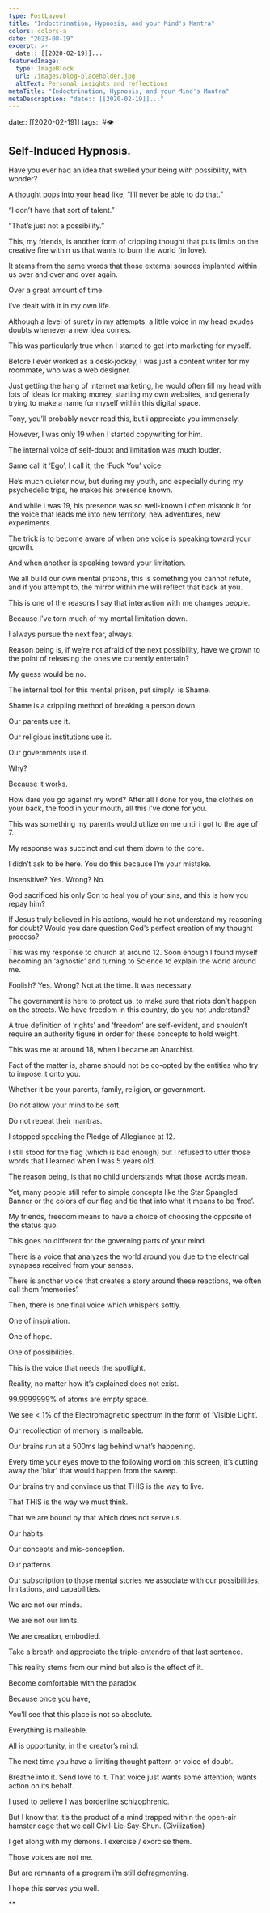 ```yaml
---
type: PostLayout
title: "Indoctrination, Hypnosis, and your Mind's Mantra"
colors: colors-a
date: "2023-08-19"
excerpt: >-
  date:: [[2020-02-19]]...
featuredImage:
  type: ImageBlock
  url: /images/blog-placeholder.jpg
  altText: Personal insights and reflections
metaTitle: "Indoctrination, Hypnosis, and your Mind's Mantra"
metaDescription: "date:: [[2020-02-19]]..."
---
```

date:: [[2020-02-19]]
tags:: #👁

## Self-Induced Hypnosis.

Have you ever had an idea that swelled your being with possibility, with wonder?

A thought pops into your head like, “I’ll never be able to do that.”

“I don’t have that sort of talent.”

“That’s just not a possibility.”

This, my friends, is another form of crippling thought that puts limits on the creative fire within us that wants to burn the world (in love).

It stems from the same words that those external sources implanted within us over and over and over again.

Over a great amount of time.

I’ve dealt with it in my own life.

Although a level of surety in my attempts, a little voice in my head exudes doubts whenever a new idea comes.

This was particularly true when I started to get into marketing for myself.

Before I ever worked as a desk-jockey, I was just a content writer for my roommate, who was a web designer.

Just getting the hang of internet marketing, he would often fill my head with lots of ideas for making money, starting my own websites, and generally trying to make a name for myself within this digital space.

Tony, you’ll probably never read this, but i appreciate you immensely.

However, I was only 19 when I started copywriting for him.

The internal voice of self-doubt and limitation was much louder.

Same call it ‘Ego’, I call it, the ‘Fuck You’ voice.

He’s much quieter now, but during my youth, and especially during my psychedelic trips, he makes his presence known.

And while I was 19, his presence was so well-known i often mistook it for the voice that leads me into new territory, new adventures, new experiments.

The trick is to become aware of when one voice is speaking toward your growth.

And when another is speaking toward your limitation.

We all build our own mental prisons, this is something you cannot refute, and if you attempt to, the mirror within me will reflect that back at you.

This is one of the reasons I say that interaction with me changes people.

Because I've torn much of my mental limitation down.

I always pursue the next fear, always.

Reason being is, if we’re not afraid of the next possibility, have we grown to the point of releasing the ones we currently entertain?

My guess would be no.

The internal tool for this mental prison, put simply: is Shame.

Shame is a crippling method of breaking a person down.

Our parents use it.

Our religious institutions use it.

Our governments use it.

Why?

Because it works.

How dare you go against my word? After all I done for you, the clothes on your back, the food in your mouth, all this i’ve done for you.

This was something my parents would utilize on me until i got to the age of 7.

My response was succinct and cut them down to the core.

I didn’t ask to be here. You do this because I’m your mistake.

Insensitive? Yes. Wrong? No.

God sacrificed his only Son to heal you of your sins, and this is how you repay him?

If Jesus truly believed in his actions, would he not understand my reasoning for doubt? Would you dare question God’s perfect creation of my thought process?

This was my response to church at around 12. Soon enough I found myself becoming an ‘agnostic’ and turning to Science to explain the world around me.

Foolish? Yes. Wrong? Not at the time. It was necessary.

The government is here to protect us, to make sure that riots don’t happen on the streets. We have freedom in this country, do you not understand?

A true definition of ‘rights’ and ‘freedom’ are self-evident, and shouldn’t require an authority figure in order for these concepts to hold weight.

This was me at around 18, when I became an Anarchist. 

Fact of the matter is, shame should not be co-opted by the entities who try to impose it onto you.

Whether it be your parents, family, religion, or government.

Do not allow your mind to be soft.

Do not repeat their mantras.

I stopped speaking the Pledge of Allegiance at 12.

I still stood for the flag (which is bad enough) but I refused to utter those words that I learned when I was 5 years old.

The reason being, is that no child understands what those words mean.

Yet, many people still refer to simple concepts like the Star Spangled Banner or the colors of our flag and tie that into what it means to be ‘free’.

My friends, freedom means to have a choice of choosing the opposite of the status quo.

This goes no different for the governing parts of your mind.

There is a voice that analyzes the world around you due to the electrical synapses received from your senses.

There is another voice that creates a story around these reactions, we often call them ‘memories’.

Then, there is one final voice which whispers softly. 

One of inspiration.

One of hope.

One of possibilities.

This is the voice that needs the spotlight.

Reality, no matter how it’s explained does not exist.

99.9999999% of atoms are empty space.

We see < 1% of the Electromagnetic spectrum in the form of ‘Visible Light’.

Our recollection of memory is malleable. 

Our brains run at a 500ms lag behind what’s happening.

Every time your eyes move to the following word on this screen, it’s cutting away the ‘blur’ that would happen from the sweep.

Our brains try and convince us that THIS is the way to live.

That THIS is the way we must think.

That we are bound by that which does not serve us.

Our habits.

Our concepts and mis-conception.

Our patterns.

Our subscription to those mental stories we associate with our possibilities, limitations, and capabilities.

We are not our minds.

We are not our limits.

We are creation, embodied.

Take a breath and appreciate the triple-entendre of that last sentence.

This reality stems from our mind but also is the effect of it.

Become comfortable with the paradox.

Because once you have,

You’ll see that this place is not so absolute.

Everything is malleable.

All is opportunity, in the creator’s mind.

The next time you have a limiting thought pattern or voice of doubt.

Breathe into it. Send love to it. That voice just wants some attention; wants action on its behalf.

I used to believe I was borderline schizophrenic.

But I know that it’s the product of a mind trapped within the open-air hamster cage that we call Civil-Lie-Say-Shun. (Civilization)

I get along with my demons. I exercise / exorcise them.

Those voices are not me.

But are remnants of a program i’m still defragmenting.

I hope this serves you well.

\*\*
